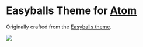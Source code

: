 # Easyballs Theme for [Atom](https://atom.io)

Originally crafted from the [Easyballs theme](http://tmtheme-editor.herokuapp.com/#/theme/EasyBalls).

![](https://raw.github.com/dncrews/atom-easyballs-theme/master/preview.png)
